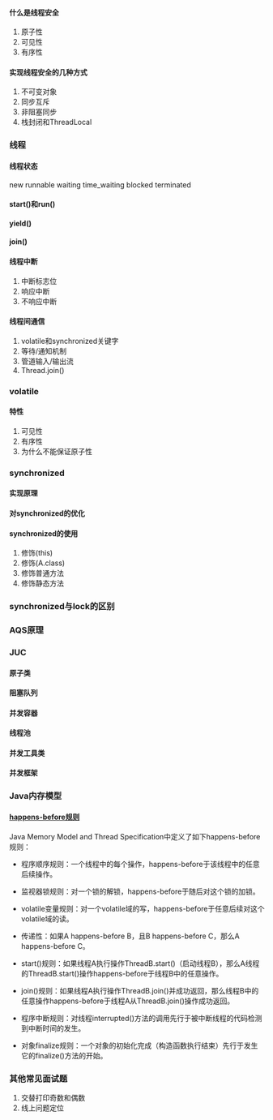 #### 什么是线程安全
1. 原子性
2. 可见性
3. 有序性
#### 实现线程安全的几种方式
1. 不可变对象
2. 同步互斥
3. 非阻塞同步
4. 栈封闭和ThreadLocal
### 线程
#### 线程状态
new
runnable
waiting
time_waiting
blocked
terminated
#### start()和run()
#### yield()
#### join()
#### 线程中断
1. 中断标志位
2. 响应中断
3. 不响应中断
#### 线程间通信
1. volatile和synchronized关键字
2. 等待/通知机制
3. 管道输入/输出流
4. Thread.join()
### volatile
#### 特性
1. 可见性
2. 有序性
3. 为什么不能保证原子性
### synchronized
#### 实现原理
#### 对synchronized的优化
#### synchronized的使用
1. 修饰(this)
2. 修饰(A.class)
3. 修饰普通方法
4. 修饰静态方法
### synchronized与lock的区别

### AQS原理

### JUC
#### 原子类
#### 阻塞队列
#### 并发容器
#### 线程池
#### 并发工具类
#### 并发框架

### Java内存模型
#### [happens-before规则](https://www.jianshu.com/p/d52fea0d6ba5)
Java Memory Model and Thread Specification中定义了如下happens-before规则：
* 程序顺序规则：一个线程中的每个操作，happens-before于该线程中的任意后续操作。
* 监视器锁规则：对一个锁的解锁，happens-before于随后对这个锁的加锁。
* volatile变量规则：对一个volatile域的写，happens-before于任意后续对这个volatile域的读。
* 传递性：如果A happens-before B，且B happens-before C，那么A happens-before C。
* start()规则：如果线程A执行操作ThreadB.start()（启动线程B），那么A线程的ThreadB.start()操作happens-before于线程B中的任意操作。
* join()规则：如果线程A执行操作ThreadB.join()并成功返回，那么线程B中的任意操作happens-before于线程A从ThreadB.join()操作成功返回。

* 程序中断规则：对线程interrupted()方法的调用先行于被中断线程的代码检测到中断时间的发生。
* 对象finalize规则：一个对象的初始化完成（构造函数执行结束）先行于发生它的finalize()方法的开始。

### 其他常见面试题
1. 交替打印奇数和偶数
2. 线上问题定位
